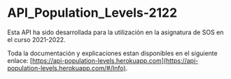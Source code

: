 # API_Population_Levels-2122

Esta API ha sido desarrollada para la utilización en la asignatura de SOS en el curso 2021-2022.

Toda la documentación y explicaciones estan disponibles en el siguiente enlace: [https://api-population-levels.herokuapp.com](https://api-population-levels.herokuapp.com/#/Info).